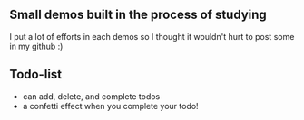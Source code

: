 ## Small demos built in the process of studying
I put a lot of efforts in each demos so I thought it wouldn't hurt to post some in my github :)

## Todo-list
* can add, delete, and complete todos
* a confetti effect when you complete your todo!
